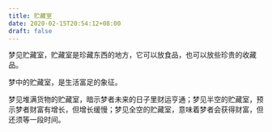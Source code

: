 ```yaml
---
title: 贮藏室
date: 2020-02-15T20:54:12+08:00
draft: false
---
```


梦见贮藏室，贮藏室是珍藏东西的地方，它可以放食品，也可以放些珍贵的收藏品。

梦中的贮藏室，是生活富足的象征。

梦见堆满货物的贮藏室，暗示梦者未来的日子里财运亨通；梦见半空的贮藏室，预示梦者财富有增长，但增长缓慢；梦见全空的贮藏室，意味着梦者会获得财富，但还须等一段时间。


